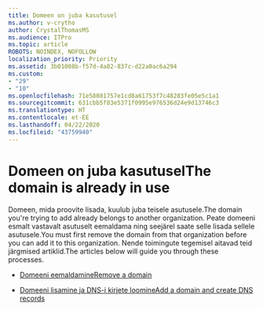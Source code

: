 ```yaml
---
title: Domeen on juba kasutusel
ms.author: v-crytho
author: CrystalThomasMS
ms.audience: ITPro
ms.topic: article
ROBOTS: NOINDEX, NOFOLLOW
localization_priority: Priority
ms.assetid: 3b01008b-f57d-4a82-837c-d22a0ac6a294
ms.custom:
- "29"
- "10"
ms.openlocfilehash: 71e58081757e1cd8a61753f7c48283fe05e5c1a1
ms.sourcegitcommit: 631cbb5f03e5371f0995e976536d24e9d13746c3
ms.translationtype: HT
ms.contentlocale: et-EE
ms.lasthandoff: 04/22/2020
ms.locfileid: "43759940"
---
```

# <a name="the-domain-is-already-in-use"></a><span data-ttu-id="cd2c0-102">Domeen on juba kasutusel</span><span class="sxs-lookup"><span data-stu-id="cd2c0-102">The domain is already in use</span></span>

<span data-ttu-id="cd2c0-103">Domeen, mida proovite lisada, kuulub juba teisele asutusele.</span><span class="sxs-lookup"><span data-stu-id="cd2c0-103">The domain you're trying to add already belongs to another organization.</span></span> <span data-ttu-id="cd2c0-104">Peate domeeni esmalt vastavalt asutuselt eemaldama ning seejärel saate selle lisada sellele asutusele.</span><span class="sxs-lookup"><span data-stu-id="cd2c0-104">You must first remove the domain from that organization before you can add it to this organization.</span></span> <span data-ttu-id="cd2c0-105">Nende toimingute tegemisel aitavad teid järgmised artiklid.</span><span class="sxs-lookup"><span data-stu-id="cd2c0-105">The articles below will guide you through these processes.</span></span>
  
- [<span data-ttu-id="cd2c0-106">Domeeni eemaldamine</span><span class="sxs-lookup"><span data-stu-id="cd2c0-106">Remove a domain</span></span>](https://docs.microsoft.com/office365/admin/get-help-with-domains/remove-a-domain)

- [<span data-ttu-id="cd2c0-107">Domeeni lisamine ja DNS-i kirjete loomine</span><span class="sxs-lookup"><span data-stu-id="cd2c0-107">Add a domain and create DNS records</span></span>](https://docs.microsoft.com/office365/admin/get-help-with-domains/create-dns-records-at-any-dns-hosting-provider)
